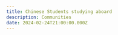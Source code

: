 ```yaml
---
title: Chinese Students studying aboard
description: Communities
date: 2024-02-24T21:00:00.000Z
---
```


